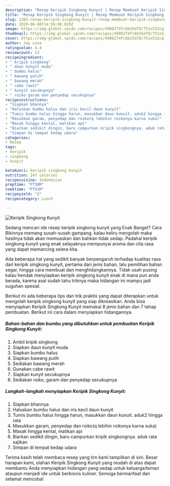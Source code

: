 ```yaml
---
description: "Resep Keripik Singkong Kunyit | Resep Membuat Keripik Singkong Kunyit Yang Enak Dan Lezat"
title: "Resep Keripik Singkong Kunyit | Resep Membuat Keripik Singkong Kunyit Yang Enak Dan Lezat"
slug: 1202-resep-keripik-singkong-kunyit-resep-membuat-keripik-singkong-kunyit-yang-enak-dan-lezat
date: 2020-06-08T14:59:09.029Z
image: https://img-global.cpcdn.com/recipes/4908274fc6b35d78/751x532cq70/keripik-singkong-kunyit-foto-resep-utama.jpg
thumbnail: https://img-global.cpcdn.com/recipes/4908274fc6b35d78/751x532cq70/keripik-singkong-kunyit-foto-resep-utama.jpg
cover: https://img-global.cpcdn.com/recipes/4908274fc6b35d78/751x532cq70/keripik-singkong-kunyit-foto-resep-utama.jpg
author: Jay Luna
ratingvalue: 4.4
reviewcount: 13
recipeingredient:
- " kripik singkong"
- " daun kunyit muda"
- " bumbu halus"
- " bawang putih"
- " bawang merah"
- " cabe rawit"
- " kunyit secukupnya"
- " roiko garam dan penyedap secukupnya"
recipeinstructions:
- "Siapkan bhannya"
- "Haluskan bumbu halus dan iris kecil daun kunyit"
- "Tumis bumbu halus hingga harun, masukkan daun kunuit. aduk2 hingga rata"
- "Masukkan garam, penyedap dan roiko(q lebihin roikonya karna suka)"
- "Masak hingga kental, matikan api"
- "Biarkan sedikit dingin, baru campurkan kripik singkongnya. aduk rata sajikan"
- "Simpan di tempat kedap udara"
categories:
- Resep
tags:
- keripik
- singkong
- kunyit

katakunci: keripik singkong kunyit 
nutrition: 247 calories
recipecuisine: Indonesian
preptime: "PT30M"
cooktime: "PT41M"
recipeyield: "2"
recipecategory: Lunch

---
```



![Keripik Singkong Kunyit](https://img-global.cpcdn.com/recipes/4908274fc6b35d78/751x532cq70/keripik-singkong-kunyit-foto-resep-utama.jpg)

Sedang mencari ide resep keripik singkong kunyit yang Enak Banget? Cara Bikinnya memang susah-susah gampang. kalau keliru mengolah maka hasilnya tidak akan memuaskan dan bahkan tidak sedap. Padahal keripik singkong kunyit yang enak selayaknya mempunyai aroma dan cita rasa yang dapat memancing selera kita.

Ada beberapa hal yang sedikit banyak berpengaruh terhadap kualitas rasa dari keripik singkong kunyit, pertama dari jenis bahan, lalu pemilihan bahan segar, hingga cara membuat dan menghidangkannya. Tidak usah pusing kalau hendak menyiapkan keripik singkong kunyit enak di mana pun anda berada, karena asal sudah tahu triknya maka hidangan ini mampu jadi suguhan spesial.




Berikut ini ada beberapa tips dan trik praktis yang dapat diterapkan untuk mengolah keripik singkong kunyit yang siap dikreasikan. Anda bisa menyiapkan Keripik Singkong Kunyit memakai 8 jenis bahan dan 7 tahap pembuatan. Berikut ini cara dalam menyiapkan hidangannya.

<!--inarticleads1-->

##### Bahan-bahan dan bumbu yang dibutuhkan untuk pembuatan Keripik Singkong Kunyit:

1. Ambil  kripik singkong
1. Siapkan  daun kunyit muda
1. Siapkan  bumbu halus
1. Siapkan  bawang putih
1. Sediakan  bawang merah
1. Gunakan  cabe rawit
1. Siapkan  kunyit secukupnya
1. Sediakan  roiko, garam dan penyedap secukupnya




<!--inarticleads2-->

##### Langkah-langkah menyiapkan Keripik Singkong Kunyit:

1. Siapkan bhannya
1. Haluskan bumbu halus dan iris kecil daun kunyit
1. Tumis bumbu halus hingga harun, masukkan daun kunuit. aduk2 hingga rata
1. Masukkan garam, penyedap dan roiko(q lebihin roikonya karna suka)
1. Masak hingga kental, matikan api
1. Biarkan sedikit dingin, baru campurkan kripik singkongnya. aduk rata sajikan
1. Simpan di tempat kedap udara




Terima kasih telah membaca resep yang tim kami tampilkan di sini. Besar harapan kami, olahan Keripik Singkong Kunyit yang mudah di atas dapat membantu Anda menyiapkan hidangan yang sedap untuk keluarga/teman ataupun menjadi ide untuk berbisnis kuliner. Semoga bermanfaat dan selamat mencoba!
